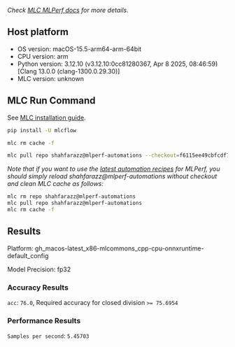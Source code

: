 *Check [MLC MLPerf docs](https://docs.mlcommons.org/inference) for more details.*

## Host platform

* OS version: macOS-15.5-arm64-arm-64bit
* CPU version: arm
* Python version: 3.12.10 (v3.12.10:0cc81280367, Apr  8 2025, 08:46:59) [Clang 13.0.0 (clang-1300.0.29.30)]
* MLC version: unknown

## MLC Run Command

See [MLC installation guide](https://docs.mlcommons.org/inference/install/).

```bash
pip install -U mlcflow

mlc rm cache -f

mlc pull repo shahfarazz@mlperf-automations --checkout=f6115ee49cbfcdf71aca745c3eab6875b6526511


```
*Note that if you want to use the [latest automation recipes](https://docs.mlcommons.org/inference) for MLPerf,
 you should simply reload shahfarazz@mlperf-automations without checkout and clean MLC cache as follows:*

```bash
mlc rm repo shahfarazz@mlperf-automations
mlc pull repo shahfarazz@mlperf-automations
mlc rm cache -f

```

## Results

Platform: gh_macos-latest_x86-mlcommons_cpp-cpu-onnxruntime-default_config

Model Precision: fp32

### Accuracy Results 
`acc`: `76.0`, Required accuracy for closed division `>= 75.6954`

### Performance Results 
`Samples per second`: `5.45703`

